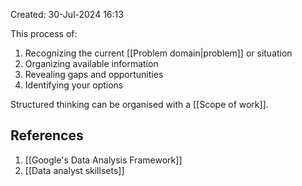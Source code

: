 Created: 30-Jul-2024 16:13

This process of:

1. Recognizing the current [[Problem domain|problem]] or situation
2. Organizing available information 
3. Revealing gaps and opportunities
4. Identifying your options

Structured thinking can be organised with a [[Scope of work]].
## References
1. [[Google's Data Analysis Framework]]
2. [[Data analyst skillsets]]
